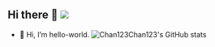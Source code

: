 ## Hi there 👋 ![](https://komarev.com/ghpvc/?username=Chan123Chan123)
- 👋 Hi, I’m hello-world.
![Chan123Chan123's GitHub stats](https://github-readme-stats.vercel.app/api?username=Chan123Chan123&show_icons=true)

<!--
**Chan123Chan123/Chan123Chan123** is a ✨ _special_ ✨ repository because its `README.md` (this file) appears on your GitHub profile.

Here are some ideas to get you started:

- 🔭 I’m currently working on ...
- 🌱 I’m currently learning ...
- 👯 I’m looking to collaborate on ...
- 🤔 I’m looking for help with ...
- 💬 Ask me about ...
- 📫 How to reach me: ...
- 😄 Pronouns: ...
- ⚡ Fun fact: ...
-->
